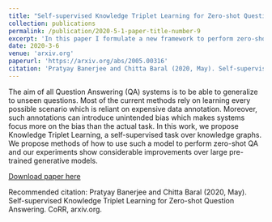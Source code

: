 ```yaml
---
title: "Self-supervised Knowledge Triplet Learning for Zero-shot Question Answering"
collection: publications
permalink: /publication/2020-5-1-paper-title-number-9
excerpt: 'In this paper I formulate a new framework to perform zero-shot question answering over unstructured and structured knowledge bases.'
date: 2020-3-6
venue: 'arxiv.org'
paperurl: 'https://arxiv.org/abs/2005.00316'
citation: 'Pratyay Banerjee and Chitta Baral (2020, May). Self-supervised Knowledge Triplet Learning for Zero-shot Question Answering. CoRR, arxiv.org.'
---
```


The aim of all Question Answering (QA) systems is to be able to generalize to unseen questions. Most of the current methods rely on learning every possible scenario which is reliant on expensive data annotation. Moreover, such annotations can introduce unintended bias which makes systems focus more on the bias than the actual task. In this work, we propose Knowledge Triplet Learning, a self-supervised task over knowledge graphs. We propose methods of how to use such a model to perform zero-shot QA and our experiments show considerable improvements over large pre-trained generative models.

[Download paper here](https://arxiv.org/abs/2005.00316)

Recommended citation: Pratyay Banerjee and Chitta Baral (2020, May). Self-supervised Knowledge Triplet Learning for Zero-shot Question Answering. CoRR, arxiv.org.